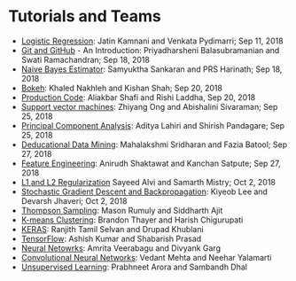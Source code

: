 # Tutorials and Teams

* [Logistic Regression](tutorial_logistic_regression.md): Jatin Kamnani and Venkata Pydimarri; Sep 11, 2018
* [Git and GitHub](tutorial_github.md) - An Introduction: Priyadharsheni Balasubramanian and Swati Ramachandran; Sep 18, 2018
* [Naive Bayes Estimator](tutorial_naivebayes.md): Samyuktha Sankaran and PRS Harinath; Sep 18, 2018
* [Bokeh](tutorial_bokeh.md): Khaled Nakhleh and Kishan Shah; Sep 20, 2018
* [Production Code](tutorial_code.md): Aliakbar Shafi and Rishi Laddha, Sep 20, 2018
* [Support vector machines](tutorial_svm.md): Zhiyang Ong and Abishalini Sivaraman; Sep 25, 2018
* [Principal Component Analysis](tutorial_pca.md): Aditya Lahiri and Shirish Pandagare; Sep 25, 2018
* [Deducational Data Mining](tutorial_educational_data.md): Mahalakshmi Sridharan and Fazia Batool; Sep 27, 2018
* [Feature Engineering](tutorial_features.md): Anirudh Shaktawat and Kanchan Satpute; Sep 27, 2018
* [L1 and L2 Regularization](tutorial_regularization.md) Sayeed Alvi and Samarth Mistry; Oct 2, 2018
* [Stochastic Gradient Descent and Backpropagation](tutorial_sgd.md): Kiyeob Lee and Devarsh Jhaveri; Oct 2, 2018
* [Thompson Sampling](tutorial_thompson_sampling.md): Mason Rumuly and Siddharth Ajit
* [K-means Clustering](tutorial_kmeans.md): Brandon Thayer and Harish Chigurupati
* [KERAS](tutorial_keras.md): Ranjith Tamil Selvan and Drupad Khublani
* [TensorFlow](tutorial_tensorflow.md): Ashish Kumar and Shabarish Prasad
* [Neural Netowrks](tutorial_neuralnets.md): Amrita Veerabagu and Divyank Garg
* [Convolutional Neural Networks](tutorial_cnn.md): Vedant Mehta and Neehar Yalamarti
* [Unsupervised Learning](tutorial_unsupervisedlearning.md): Prabhneet Arora and Sambandh Dhal
